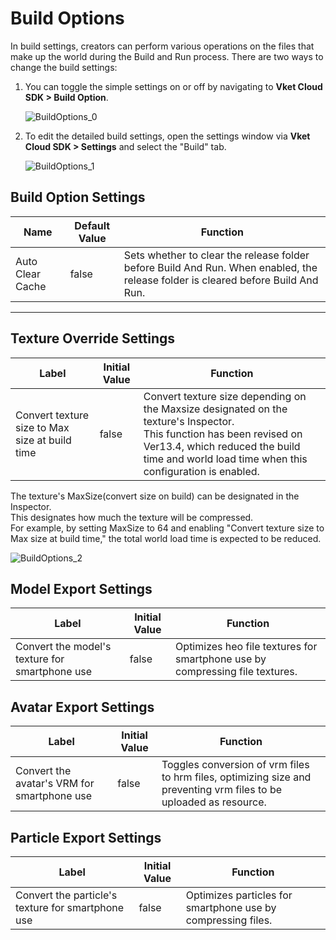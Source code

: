 # Build Options

In build settings, creators can perform various operations on the files that make up the world during the Build and Run process. There are two ways to change the build settings:

1. You can toggle the simple settings on or off by navigating to **Vket Cloud SDK > Build Option**.

   ![BuildOptions_0](img/BuildOptions_0.jpg)

2. To edit the detailed build settings, open the settings window via **Vket Cloud SDK > Settings** and select the "Build" tab.

   ![BuildOptions_1](img/BuildOptions_1.jpg)

## Build Option Settings

| Name | Default Value | Function |
| ---- | ------------- | -------- |
| Auto Clear Cache | false | Sets whether to clear the release folder before Build And Run. When enabled, the release folder is cleared before Build And Run. |

---

## Texture Override Settings

| Label | Initial Value | Function |
| ---- | ---- | ---- |
| Convert texture size to Max size at build time | false | Convert texture size depending on the Maxsize designated on the texture's Inspector.<br> This function has been revised on Ver13.4, which reduced the build time and world load time when this configuration is enabled. |

The texture's MaxSize(convert size on build) can be designated in the Inspector.<br>
This designates how much the texture will be compressed.<br>
For example, by setting MaxSize to 64 and enabling "Convert texture size to Max size at build time," the total world load time is expected to be reduced.

![BuildOptions_2](img/BuildOptions_2.jpg)

## Model Export Settings

| Label | Initial Value | Function |
| ---- | ---- | ---- |
| Convert the model's texture for smartphone use | false | Optimizes heo file textures for smartphone use by compressing file textures. |

## Avatar Export Settings

| Label | Initial Value | Function |
| ---- | ---- | ---- |
| Convert the avatar's VRM for smartphone use | false | Toggles conversion of vrm files to hrm files, optimizing size and preventing vrm files to be uploaded as resource. |

## Particle Export Settings

| Label | Initial Value | Function |
| ---- | ---- | ---- |
| Convert the particle's texture for smartphone use | false | Optimizes particles for smartphone use by compressing files. |
